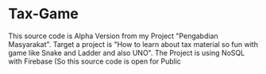 # Tax-Game
This source code is Alpha Version from my Project "Pengabdian Masyarakat". Target a project is "How to learn about tax material so fun with game like Snake and Ladder and also UNO". The Project is using NoSQL with Firebase (So this source code is open for Public
